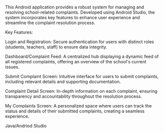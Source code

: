 This Android application provides a robust system for managing and resolving school-related complaints. Developed using Android Studio, the system incorporates key features to enhance user experience and streamline the complaint resolution process.

Key Features:

Login and Registration: Secure authentication for users with distinct roles (students, teachers, staff) to ensure data integrity.

Dashboard/Complaint Feed: A centralized hub displaying a dynamic feed of all registered complaints, offering an overview of the school's current issues.

Submit Complaint Screen: Intuitive interface for users to submit complaints, including relevant details and supporting documentation.

Complaint Detail Screen: In-depth information on each complaint, ensuring transparency and accountability throughout the resolution process.

My Complaints Screen: A personalized space where users can track the status and details of their submitted complaints, creating a seamless experience.

Java/Andriod Studio
